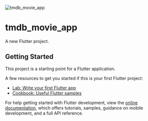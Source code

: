 ![tmdb_movie_app](https://user-images.githubusercontent.com/99301596/205317355-32b0dbd8-761b-46d3-b227-c4ea91b28d01.gif)
# tmdb_movie_app

A new Flutter project.

## Getting Started

This project is a starting point for a Flutter application.

A few resources to get you started if this is your first Flutter project:

- [Lab: Write your first Flutter app](https://docs.flutter.dev/get-started/codelab)
- [Cookbook: Useful Flutter samples](https://docs.flutter.dev/cookbook)

For help getting started with Flutter development, view the
[online documentation](https://docs.flutter.dev/), which offers tutorials,
samples, guidance on mobile development, and a full API reference.
